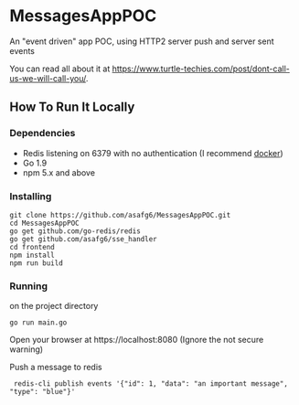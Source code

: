 # MessagesAppPOC
An "event driven" app POC, using HTTP2 server push and server sent events

You can read all about it at <a href="https://www.turtle-techies.com/post/dont-call-us-we-will-call-you/">https://www.turtle-techies.com/post/dont-call-us-we-will-call-you/</a>.

## How To Run It Locally

### Dependencies

* Redis listening on 6379 with no authentication (I recommend <a href="https://docs.docker.com/samples/library/redis/">docker</a>)
* Go 1.9
* npm 5.x and above

### Installing

```shell
git clone https://github.com/asafg6/MessagesAppPOC.git
cd MessagesAppPOC
go get github.com/go-redis/redis
go get github.com/asafg6/sse_handler
cd frontend
npm install
npm run build

```


### Running

on the project directory

```shell
go run main.go
```

Open your browser at https://localhost:8080 (Ignore the not secure warning)

Push a message to redis
```shell
 redis-cli publish events '{"id": 1, "data": "an important message", "type": "blue"}'
 ```


